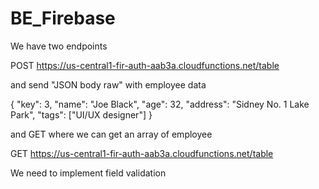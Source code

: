 # BE_Firebase

We have two endpoints

POST https://us-central1-fir-auth-aab3a.cloudfunctions.net/table

and send "JSON body raw" with employee data

{
"key": 3,
"name": "Joe Black",
"age": 32,
"address": "Sidney No. 1 Lake Park",
"tags": ["UI/UX designer"]
}

and GET where we can get an array of employee

GET https://us-central1-fir-auth-aab3a.cloudfunctions.net/table

We need to implement field validation
